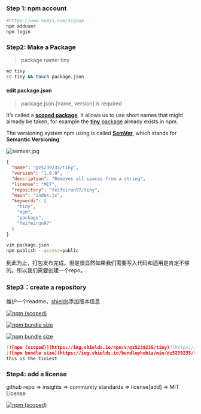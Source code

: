 ### Step 1: npm account

```bash
#https://www.npmjs.com/signup
npm adduser
npm login
```

### Step2: Make a Package

> package name: tiny

```bash
md tiny
cd tiny && touch package.json
```

#### edit package.json

> package.json [name, version] is required 

It’s called a [**scoped package**](https://docs.npmjs.com/misc/scope). It allows us to use short names that might already be taken, for example the [**tiny** package](https://www.npmjs.com/package/tiny) already exists in npm.

The versioning system npm using is called [**SemVer**](https://semver.org/), which stands for **Semantic Versioning**

![semver.jpg](https://s2.loli.net/2022/10/18/txBMJ2yTGzYmUWK.jpg)

```json
{
  "name": "@z5239235/tiny",
  "version": "1.0.0",
  "description": "Removes all spaces from a string",
  "license": "MIT",
  "repository": "feifeirun97/tiny",
  "main": "index.js",
  "keywords": [
    "tiny",
    "npm",
    "package",
    "feifeirun97"
  ]
}

```

```bash
vim package.json
npm publish --access=public
```

到此为止，打包发布完成。但是很显然如果我们需要写入代码和适用是肯定不够的。所以我们需要创建一个repo。

### Step3：create a repository

维护一个readme，[shields](https://shields.io/category/build)添加版本信息

[![npm (scoped)](https://img.shields.io/npm/v/@z5239235/tiny)](https://github.com/feifeirun97/tiny)

[![npm bundle size](https://img.shields.io/bundlephobia/min/tiny)](https://github.com/feifeirun97/tiny)

[![npm bundle size](https://img.shields.io/bundlephobia/min/@z5239235/tiny)](https://github.com/feifeirun97/tiny)

```markdown
[![npm (scoped)](https://img.shields.io/npm/v/@z5239235/tiny)](https://github.com/feifeirun97/tiny)
[![npm bundle size](https://img.shields.io/bundlephobia/min/@z5239235/tiny)](https://github.com/feifeirun97/tiny)
this is the tiniest
```

### Step4: add a license

github repo => insights => community standards => license[add] => MIT License

[![npm (scoped)](https://camo.githubusercontent.com/ca0d153ba3cb1a2743bf2dd9b60104cc286f013790d491a54dc0890838d1985f/68747470733a2f2f696d672e736869656c64732e696f2f6e706d2f762f4062616d626c65686f7273652f74696e792e737667)](https://www.npmjs.com/package/@bamblehorse/tiny)